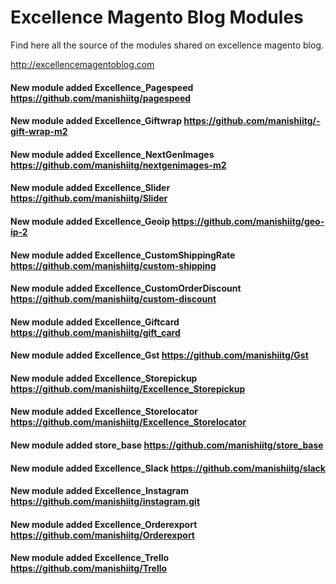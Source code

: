 Excellence Magento Blog Modules
=================================

Find here all the source of the modules shared on excellence magento blog.

http://excellencemagentoblog.com

#### New module added Excellence_Pagespeed https://github.com/manishiitg/pagespeed
#### New module added Excellence_Giftwrap https://github.com/manishiitg/-gift-wrap-m2
#### New module added Excellence_NextGenImages https://github.com/manishiitg/nextgenimages-m2
#### New module added Excellence_Slider https://github.com/manishiitg/Slider
#### New module added Excellence_Geoip https://github.com/manishiitg/geo-ip-2
#### New module added Excellence_CustomShippingRate https://github.com/manishiitg/custom-shipping
#### New module added Excellence_CustomOrderDiscount https://github.com/manishiitg/custom-discount
#### New module added Excellence_Giftcard https://github.com/manishiitg/gift_card
#### New module added Excellence_Gst https://github.com/manishiitg/Gst
#### New module added Excellence_Storepickup https://github.com/manishiitg/Excellence_Storepickup
#### New module added Excellence_Storelocator https://github.com/manishiitg/Excellence_Storelocator
#### New module added store_base https://github.com/manishiitg/store_base
#### New module added Excellence_Slack https://github.com/manishiitg/slack
#### New module added Excellence_Instagram  https://github.com/manishiitg/instagram.git
#### New module added Excellence_Orderexport https://github.com/manishiitg/Orderexport
#### New module added Excellence_Trello https://github.com/manishiitg/Trello

